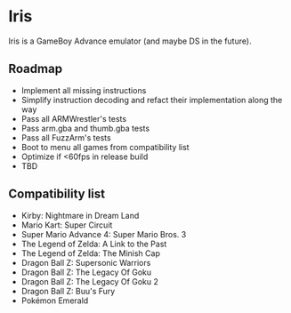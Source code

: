 # Iris

Iris is a GameBoy Advance emulator (and maybe DS in the future).

## Roadmap

- Implement all missing instructions
- Simplify instruction decoding and refact their implementation along the way
- Pass all ARMWrestler's tests
- Pass arm.gba and thumb.gba tests
- Pass all FuzzArm's tests
- Boot to menu all games from compatibility list
- Optimize if <60fps in release build
- TBD

## Compatibility list

- Kirby: Nightmare in Dream Land
- Mario Kart: Super Circuit
- Super Mario Advance 4: Super Mario Bros. 3
- The Legend of Zelda: A Link to the Past
- The Legend of Zelda: The Minish Cap
- Dragon Ball Z: Supersonic Warriors
- Dragon Ball Z: The Legacy Of Goku
- Dragon Ball Z: The Legacy Of Goku 2
- Dragon Ball Z: Buu's Fury
- Pokémon Emerald

